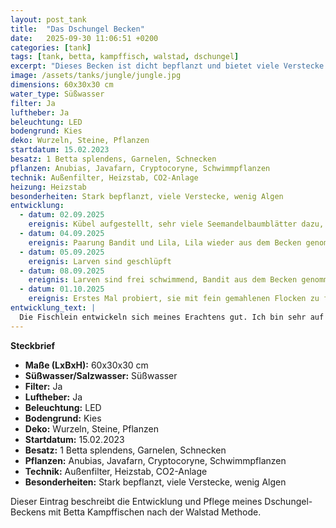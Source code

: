```yaml
---
layout: post_tank
title:  "Das Dschungel Becken"
date:   2025-09-30 11:06:51 +0200
categories: [tank]
tags: [tank, betta, kampffisch, walstad, dschungel]
excerpt: "Dieses Becken ist dicht bepflanzt und bietet viele Verstecke."
image: /assets/tanks/jungle/jungle.jpg
dimensions: 60x30x30 cm
water_type: Süßwasser
filter: Ja
luftheber: Ja
beleuchtung: LED
bodengrund: Kies
deko: Wurzeln, Steine, Pflanzen
startdatum: 15.02.2023
besatz: 1 Betta splendens, Garnelen, Schnecken
pflanzen: Anubias, Javafarn, Cryptocoryne, Schwimmpflanzen
technik: Außenfilter, Heizstab, CO2-Anlage
heizung: Heizstab
besonderheiten: Stark bepflanzt, viele Verstecke, wenig Algen
entwicklung:
  - datum: 02.09.2025
    ereignis: Kübel aufgestellt, sehr viele Seemandelbaumblätter dazu, Heizung an
  - datum: 04.09.2025
    ereignis: Paarung Bandit und Lila, Lila wieder aus dem Becken genommen
  - datum: 05.09.2025
    ereignis: Larven sind geschlüpft
  - datum: 08.09.2025
    ereignis: Larven sind frei schwimmend, Bandit aus dem Becken genommen. Mit Infusorien-Fütterung begonnen
  - datum: 01.10.2025
    ereignis: Erstes Mal probiert, sie mit fein gemahlenen Flocken zu füttern - sie haben es gut angenommen, denke ich.
entwicklung_text: |
  Die Fischlein entwickeln sich meines Erachtens gut. Ich bin sehr auf ihre Färbungen gespannt - wunderschöne Eltern ;-)
---
```


**Steckbrief**

- **Maße (LxBxH):** 60x30x30 cm  
- **Süßwasser/Salzwasser:** Süßwasser  
- **Filter:** Ja  
- **Luftheber:** Ja  
- **Beleuchtung:** LED  
- **Bodengrund:** Kies  
- **Deko:** Wurzeln, Steine, Pflanzen  
- **Startdatum:** 15.02.2023  
- **Besatz:** 1 Betta splendens, Garnelen, Schnecken  
- **Pflanzen:** Anubias, Javafarn, Cryptocoryne, Schwimmpflanzen  
- **Technik:** Außenfilter, Heizstab, CO2-Anlage  
- **Besonderheiten:** Stark bepflanzt, viele Verstecke, wenig Algen  

Dieser Eintrag beschreibt die Entwicklung und Pflege meines Dschungel-Beckens mit Betta Kampffischen nach der Walstad Methode.
